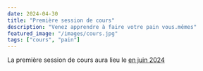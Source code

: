 ```yaml
---
date: 2024-04-30
title: "Première session de cours"
description: "Venez apprendre à faire votre pain vous.mêmes"
featured_image: "/images/cours.jpg"
tags: ["cours", "pain"]
---
```


La première session de cours aura lieu le [en juin 2024](/cours/) 

